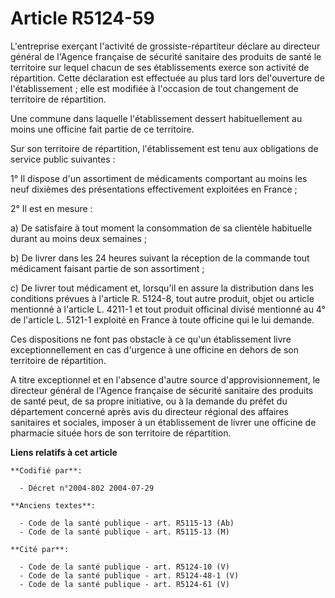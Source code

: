 # Article R5124-59

L'entreprise exerçant l'activité de grossiste-répartiteur déclare au directeur général de l'Agence française de sécurité
sanitaire des produits de santé le territoire sur lequel chacun de ses établissements exerce son activité de répartition.
Cette déclaration est effectuée au plus tard lors del'ouverture de l'établissement ; elle est modifiée à l'occasion de tout
changement de territoire de répartition.

Une commune dans laquelle l'établissement dessert habituellement au moins une officine fait partie de ce territoire.

Sur son territoire de répartition, l'établissement est tenu aux obligations de service public suivantes :

1° Il dispose d'un assortiment de médicaments comportant au moins les neuf dixièmes des présentations effectivement
exploitées en France ;

2° Il est en mesure :

a) De satisfaire à tout moment la consommation de sa clientèle habituelle durant au moins deux semaines ;

b) De livrer dans les 24 heures suivant la réception de la commande tout médicament faisant partie de son assortiment ;

c) De livrer tout médicament et, lorsqu'il en assure la distribution dans les conditions prévues à l'article R. 5124-8, tout
autre produit, objet ou article mentionné à l'article  L. 4211-1 et tout produit officinal divisé mentionné au 4° de
l'article L. 5121-1 exploité en France à toute officine qui le lui demande.

Ces dispositions ne font pas obstacle à ce qu'un établissement livre exceptionnellement en cas d'urgence à une officine en
dehors de son territoire de répartition.

A titre exceptionnel et en l'absence d'autre source d'approvisionnement, le directeur général de l'Agence française de
sécurité sanitaire des produits de santé peut, de sa propre initiative, ou à la demande du préfet du département concerné
après avis du directeur régional des affaires sanitaires et sociales, imposer à un établissement de livrer une officine de
pharmacie située hors de son territoire de répartition.

**Liens relatifs à cet article**

	**Codifié par**:

	  - Décret n°2004-802 2004-07-29

	**Anciens textes**:

	  - Code de la santé publique - art. R5115-13 (Ab)
	  - Code de la santé publique - art. R5115-13 (M)

	**Cité par**:

	  - Code de la santé publique - art. R5124-10 (V)
	  - Code de la santé publique - art. R5124-48-1 (V)
	  - Code de la santé publique - art. R5124-61 (V)
